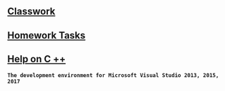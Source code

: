 [**Classwork**](https://github.com/SuvStreet/IT_Step_Cpp/tree/master/ClassWork)
---
[**Homework Tasks**](https://github.com/SuvStreet/IT_Step_Cpp/tree/master/Laboratory_work)
---
[**Help on C ++**](https://github.com/SuvStreet/IT_Step_Cpp/tree/master/Help) 
---
**`The development environment for Microsoft Visual Studio 2013, 2015, 2017`**
